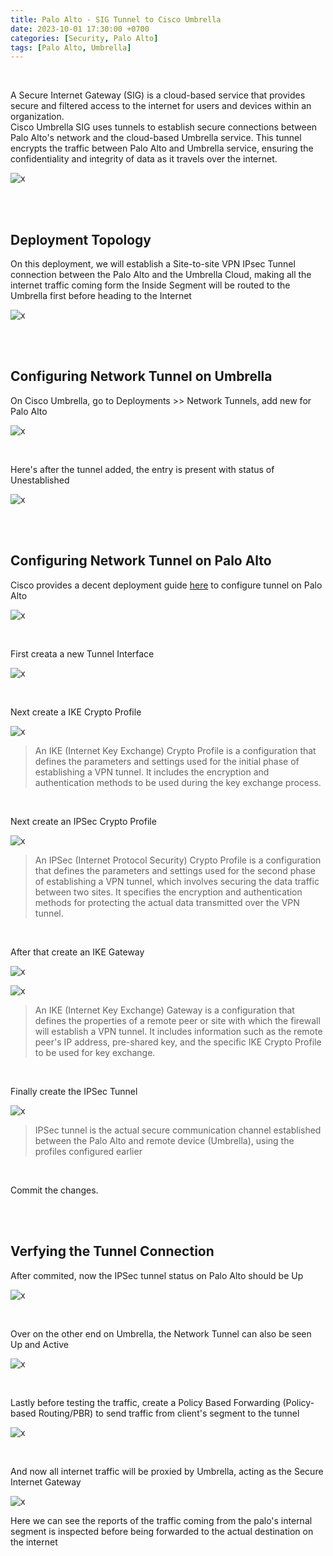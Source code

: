 ```yaml
---
title: Palo Alto - SIG Tunnel to Cisco Umbrella
date: 2023-10-01 17:30:00 +0700
categories: [Security, Palo Alto]
tags: [Palo Alto, Umbrella]
---
```


<br>

A Secure Internet Gateway (SIG) is a cloud-based service that provides secure and filtered access to the internet for users and devices within an organization. <br>
Cisco Umbrella SIG uses tunnels to establish secure connections between Palo Alto's network and the cloud-based Umbrella service. This tunnel encrypts the traffic between Palo Alto and Umbrella service, ensuring the confidentiality and integrity of data as it travels over the internet.

![x](/static/2023-10-01-palo-umbrella/00.png)

<br>
<br>

## Deployment Topology

On this deployment, we will establish a Site-to-site VPN IPsec Tunnel connection between the Palo Alto and the Umbrella Cloud, making all the internet traffic coming form the Inside Segment will be routed to the Umbrella first before heading to the Internet

![x](/static/2023-10-01-palo-umbrella/00a.png)

<br>
<br>

## Configuring Network Tunnel on Umbrella

On Cisco Umbrella, go to Deployments >> Network Tunnels, add new for Palo Alto

![x](/static/2023-10-01-palo-umbrella/01.png)

<br>

Here's after the tunnel added, the entry is present with status of Unestablished

![x](/static/2023-10-01-palo-umbrella/02.png)

<br>
<br>

## Configuring Network Tunnel on Palo Alto

Cisco provides a decent deployment guide [here](https://docs.umbrella.com/umbrella-user-guide/docs/manual-palo-alto-ipsec-deployment) to configure tunnel on Palo Alto

![x](/static/2023-10-01-palo-umbrella/02a.png)

<br>

First creata a new Tunnel Interface

![x](/static/2023-10-01-palo-umbrella/03.png)

<br>

Next create a IKE Crypto Profile

![x](/static/2023-10-01-palo-umbrella/04.png)

> An IKE (Internet Key Exchange) Crypto Profile is a configuration that defines the parameters and settings used for the initial phase of establishing a VPN tunnel. It includes the encryption and authentication methods to be used during the key exchange process. 

<br>

Next create an IPSec Crypto Profile

![x](/static/2023-10-01-palo-umbrella/05.png)

> An IPSec (Internet Protocol Security) Crypto Profile is a configuration that defines the parameters and settings used for the second phase of establishing a VPN tunnel, which involves securing the data traffic between two sites. It specifies the encryption and authentication methods for protecting the actual data transmitted over the VPN tunnel.

<br>

After that create an IKE Gateway

![x](/static/2023-10-01-palo-umbrella/06.png)

![x](/static/2023-10-01-palo-umbrella/06a.png)

> An IKE (Internet Key Exchange) Gateway is a configuration that defines the properties of a remote peer or site with which the firewall will establish a VPN tunnel. It includes information such as the remote peer's IP address, pre-shared key, and the specific IKE Crypto Profile to be used for key exchange.

<br>

Finally create the IPSec Tunnel

![x](/static/2023-10-01-palo-umbrella/07.png)

> IPSec tunnel is the actual secure communication channel established between the Palo Alto and remote device (Umbrella), using the profiles configured earlier

<br>


Commit the changes.

<br>
<br>

## Verfying the Tunnel Connection

After commited, now the IPSec tunnel status on Palo Alto should be Up

![x](/static/2023-10-01-palo-umbrella/08.png)

<br>

Over on the other end on Umbrella, the Network Tunnel can also be seen Up and Active

![x](/static/2023-10-01-palo-umbrella/09.png)

<br>

Lastly before testing the traffic, create a Policy Based Forwarding (Policy-based Routing/PBR) to send traffic from client's segment to the tunnel

![x](/static/2023-10-01-palo-umbrella/10.png)

<br>

And now all internet traffic will be proxied by Umbrella, acting as the Secure Internet Gateway

![x](/static/2023-10-01-palo-umbrella/11.png)

Here we can see the reports of the traffic coming from the palo's internal segment is inspected before being forwarded to the actual destination on the internet

<br>




